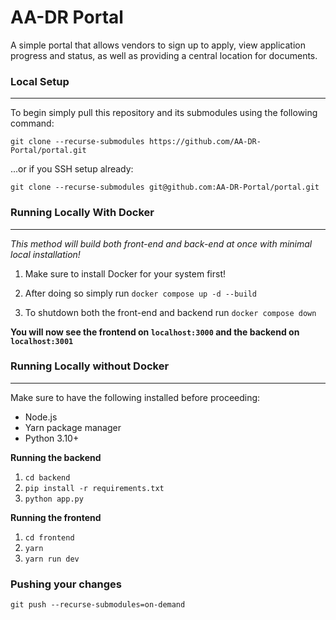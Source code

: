 # AA-DR Portal

A simple portal that allows vendors to sign up to apply, view application progress and status, as well as providing a central location for documents.

### **Local Setup**

---

To begin simply pull this repository and its submodules using the following command:

`git clone --recurse-submodules https://github.com/AA-DR-Portal/portal.git`

...or if you SSH setup already:

`git clone --recurse-submodules git@github.com:AA-DR-Portal/portal.git`

### **Running Locally With Docker**

---

_This method will build both front-end and back-end at once with minimal local installation!_

1. Make sure to install Docker for your system first!

2. After doing so simply run `docker compose up -d --build`

3. To shutdown both the front-end and backend run `docker compose down`

**You will now see the frontend on `localhost:3000` and the backend on `localhost:3001`**

### **Running Locally without Docker**

---

Make sure to have the following installed before proceeding:

- Node.js
- Yarn package manager
- Python 3.10+

**Running the backend**

1. `cd backend`
2. `pip install -r requirements.txt`
3. `python app.py`

**Running the frontend**

1. `cd frontend`
2. `yarn`
3. `yarn run dev`

### **Pushing your changes**

`git push --recurse-submodules=on-demand`

